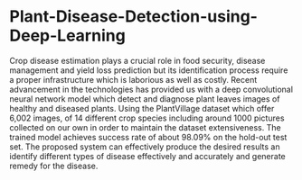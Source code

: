 # Plant-Disease-Detection-using-Deep-Learning
Crop disease estimation plays a crucial role in food security, disease management and yield loss prediction but its identification process require a proper infrastructure which is laborious as well as costly. Recent advancement in the technologies has provided us with a deep convolutional neural network model which detect and diagnose plant leaves images of healthy and diseased plants. Using the PlantVillage dataset which offer 6,002 images, of 14 different crop species including around 1000 pictures collected on our own in order to maintain the dataset extensiveness. The trained model achieves success rate of about 98.09% on the hold-out test set. The proposed system can effectively produce the desired results an identify different types of disease effectively and accurately and generate remedy for the disease.
